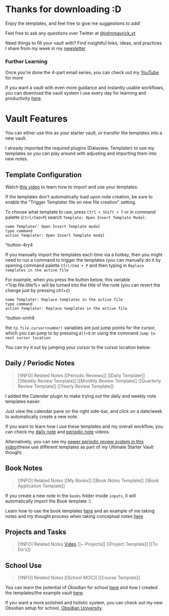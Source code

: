 # Thanks for downloading :D

Enjoy the templates, and feel free to give me suggestions to add!

Feel free to ask any questions over Twitter at [@johnmavrick_yt](https://twitter.com/johnmavrick_yt)

Need things to fill your vault with? Find insightful links, ideas, and practices I share from my week in my [newsletter](https://johnmavrick.substack.com/about)

### Further Learning
Once you're done the 4-part email series, you can check out my [YouTube](https://www.youtube.com/channel/UC_nJ4PiyzE26LX-FmrnvCfQ) for more

If you want a vault with even more guidance and instantly usable workflows, you can download the vault system I use every day for learning and productivity [here](https://johnmavrick.gumroad.com/l/obsidian-starter-vault).

# Vault Features
You can either use this as your starter vault, or transfer the templates into a new vault.

I already imported the required plugins (Dataview, Templater) to use my templates so you can play around with adjusting and importing them into new notes.

## Template Configuration
Watch [this video](https://youtu.be/7JMRrskgw7I) to learn how to import and use your templates: 

If the templates don't automatically load upon note creation, be sure to enable the "Trigger Templater file on new file creation" setting.

To choose what template to use, press `Ctrl + Shift + T` or in command palette (`Ctrl/Cmd+P`) search `Template: Open Insert Template Modal`:

```button
name Templater: Open Insert Template modal
type command
action Templater: Open Insert Template modal
```
^button-4ry4

If you manually import the templates each time via a hotkey, then you might need to run a command to trigger the templates (you can manually do it by opening command palette `Ctrl/Cmd + P` and then typing in `Replace templates in the active file`

For example, when you press the button below, this variable <%tp.file.title%>  will be turned into the title of the note (you can revert the change just by pressing ctrl+z)

```button
name Templater: Replace templates in the active file
type command
action Templater: Replace templates in the active file
```
^button-xmh9

the `tp.file.cursor(number)`  variables are just jump points for the cursor, which you can jump to by pressing `Alt+8` or using the command `Jump to next cursor location`

You can try it out by jumping your cursor to the cursor location below:



## Daily / Periodic Notes
> [!INFO] Related Notes
> [[Periodic Reviews]]
> [[Daily Template]]
> [[Weekly Review Template]]
> [[Monthly Review Template]]
> [[Quarterly Review Template]]
> [[Yearly Review Template]]

I added the Calendar plugin to make trying out the daily and weekly note templates easier.

Just view the calendar pane on the right side-bar, and click on a date/week to automatically create a new note.

If you want to learn how I use these templates and my overall workflow, you can check my [daily note](https://www.youtube.com/watch?v=OFFTIIUDNK4&ab_channel=JohnMavrick) and [periodic note](https://www.youtube.com/watch?v=vmNfnkZDWhY&ab_channel=JohnMavrick) videos.

Alternatively, you can see my [newer periodic review system in this video](https://www.youtube.com/watch?v=jUmOKkJq8xw&t=16s)(these use different templates as part of my Ultimate Starter Vault though).

## Book Notes
> [!INFO] Related Notes
> [[My Books]]
> [[Book Notes Template]]
> [[Book Application Template]]

If you create a new note in the `books` folder inside `inputs`, it will automatically import the Book template :)

Learn how to use the book templates [here](https://www.youtube.com/watch?v=z2NW1iVlkp8&ab_channel=JohnMavrick) and an example of me taking notes and my thought process when taking conceptual notes [here](https://www.youtube.com/watch?v=WlwyYwP3HLg)
## Projects and Tasks
> [!INFO] Related Notes
> [Video](https://www.youtube.com/watch?v=WigJ_rpCFpE&ab_channel=JohnMavrick)
> [[~ Projects]]
> [[Project Template]]
> [[To Do's]]
## School Use

> [!INFO] Related Notes
> [[School MOC]]
> [[Course Template]]

You can learn the potential of Obsidian for school [here](https://www.youtube.com/watch?v=0UTzpIdLbVo&ab_channel=JohnMavrick) and how I created the templates/the example vault [here](https://www.youtube.com/watch?v=0UTzpIdLbVo&ab_channel=JohnMavrick).

If you want a more polished and holistic system, you can check out my new Obsidian setup for school, [Obsidian University](https://www.youtube.com/watch?v=YEszm4_q-S4).